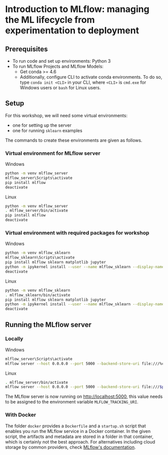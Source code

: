 # Introduction to MLflow: managing the ML lifecycle from experimentation to deployment

## Prerequisites
* To run code and set up environments: Python 3
* To run MLflow Projects and MLflow Models:
  * Get conda >= 4.6
  * Additionally, configure CLI to activate conda environments. To do so, type `conda init <CLI>` in
    your CLI, where `<CLI>` is `cmd.exe` for Windows users or `bash` for Linux users.

## Setup
For this workshop, we will need some virtual environments:
* one for setting up the server
* one for running `sklearn` examples

The commands to create these environments are given as follows.

### Virtual environment for MLflow server
Windows
```bash
python -m venv mlflow_server
mlflow_server\Scripts\activate
pip install mlflow
deactivate
```
Linux
```bash
python -m venv mlflow_server
. mlflow_server/bin/activate
pip install mlflow
deactivate
```

### Virtual environment with required packages for workshop 
Windows
```bash
python -m venv mlflow_sklearn
mlflow_sklearn\Scripts\activate
pip install mlflow sklearn matplotlib jupyter
python -m ipykernel install --user --name mlflow_sklearn --display-name "Python (MLflow sklearn)"
deactivate
```
Linux
```bash
python -m venv mlflow_sklearn
. mlflow_sklearn/bin/activate
pip install mlflow sklearn matplotlib jupyter
python -m ipykernel install --user --name mlflow_sklearn --display-name "Python (MLflow sklearn)"
deactivate
```

## Running the MLflow server
### Locally
Windows
```bash
mlflow_server\Scripts\activate
mlflow server --host 0.0.0.0 --port 5000 --backend-store-uri file:///%cd%\mlruns --default-artifact-root file:/%cd%\mlruns
```
Linux
```bash
. mlflow_server/bin/activate
mlflow server --host 0.0.0.0 --port 5000 --backend-store-uri file:///$pwd/mlruns --default-artifact-root file:/$pwd/mlruns
```
The MLflow server is now running on <http://localhost:5000>, this value needs to be assigned to the
environment variable `MLFLOW_TRACKING_URI`.

### With Docker
The folder `docker` provides a `Dockerfile` and a `startup.sh` script that enables you run the
MLflow service in a Docker container. In the given script, the artifacts and metadata are stored in
a folder in that container, which is certainly not the best approach. For alternatives including
cloud storage by common providers, check
[MLflow's documentation](https://mlflow.org/docs/latest/tracking.html#mlflow-tracking-servers).